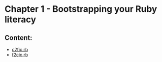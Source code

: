 # Chapter 1 - Bootstrapping your Ruby literacy

## Content: 

- [c2fio.rb](./c2fio.rb)
- [f2cio.rb](./f2cio.rb) 

